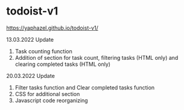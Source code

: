 # todoist-v1
https://yaphazel.github.io/todoist-v1/

13.03.2022 Update
1. Task counting function
2. Addition of section for task count, filtering tasks (HTML only) and clearing completed tasks (HTML only)

20.03.2022 Update
1. Filter tasks function and Clear completed tasks function 
2. CSS for additional section
3. Javascript code reorganizing